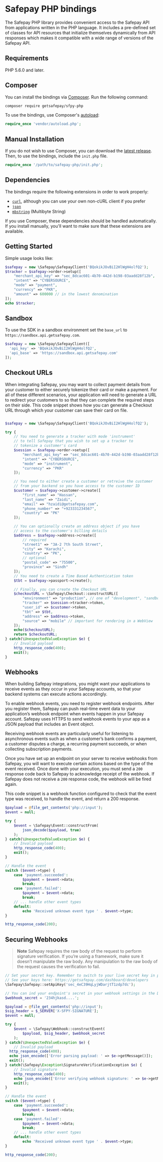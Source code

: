 # Safepay PHP bindings

The Safepay PHP library provides convenient access to the Safepay API from
applications written in the PHP language. It includes a pre-defined set of
classes for API resources that initialize themselves dynamically from API
responses which makes it compatible with a wide range of versions of the Safepay
API.

## Requirements

PHP 5.6.0 and later.

## Composer

You can install the bindings via [Composer](http://getcomposer.org/). Run the following command:

```bash
composer require getsafepay/sfpy-php
```

To use the bindings, use Composer's [autoload](https://getcomposer.org/doc/01-basic-usage.md#autoloading):

```php
require_once 'vendor/autoload.php';
```

## Manual Installation

If you do not wish to use Composer, you can download the [latest release](https://github.com/getsafepay/sfpy-php/releases). Then, to use the bindings, include the `init.php` file.

```php
require_once '/path/to/safepay-php/init.php';
```

## Dependencies

The bindings require the following extensions in order to work properly:

- [`curl`](https://secure.php.net/manual/en/book.curl.php), although you can use your own non-cURL client if you prefer
- [`json`](https://secure.php.net/manual/en/book.json.php)
- [`mbstring`](https://secure.php.net/manual/en/book.mbstring.php) (Multibyte String)

If you use Composer, these dependencies should be handled automatically. If you install manually, you'll want to make sure that these extensions are available.

## Getting Started

Simple usage looks like:

```php
$safepay = new \Safepay\SafepayClient('BQokikJOvBiI2HlWgH4olfQ2');
$tracker = $safepay->order->setup([
    "merchant_api_key" => "sec_8dcac601-4b70-442d-b198-03aadd28f12b",
    "intent" => "CYBERSOURCE",
    "mode" => "payment",
    "currency" => "PKR",
    "amount" => 600000 // in the lowest denomination
]);
echo $tracker;
```

## Sandbox

To use the SDK in a sandbox environment set the `base_url` to `https://sandbox.api.getsafepay.com`.

```php
$safepay = new \Safepay\SafepayClient([
  'api_key' => 'BQokikJOvBiI2HlWgH4olfQ2',
  'api_base' => 'https://sandbox.api.getsafepay.com'
]);
```

## Checkout URLs

When integrating Safepay, you may want to collect payment details from your customer to either securely tokenize their card or make a payment. For all of these different scenarios, your application will need to generate a URL to redirect your customers to so that they can complete the required steps on their side. This code snippet shows how you can generate a Checkout URL through which your customer can save their card on file.

```php

$safepay = new \Safepay\SafepayClient('BQokikJOvBiI2HlWgH4olfQ2');

try {
    // You need to generate a tracker with mode 'instrument'
    // to tell Safepay that you wish to set up a tracker to
    // tokenize a customer's card
    $session = $safepay->order->setup([
        "merchant_api_key" => "sec_8dcac601-4b70-442d-b198-03aadd28f12b",
        "intent" => "CYBERSOURCE",
        "mode" => "instrument",
        "currency" => "PKR"
    ]);

    // You need to either create a customer or retreive the customer
    // from your backend so you have access to the customer ID
    $customer = $safepay->customer->create([
        "first_name" => "Hassan",
        "last_name" => "Zaidi",
        "email" => "hzaidi@getsafepay.com",
        "phone_number" => "+923331234567",
        "country" => "PK"
    ]);

    // You can optionally create an address object if you have
    // access to the customer's billing details
    $address = $safepay->address->create([
        // required
        "street1" => "3A-2 7th South Street",
        "city" => "Karachi",
        "country" => "PK",
        // optional
        "postal_code" => "75500",
        "province" => "Sindh"
    ]);
    // You need to create a Time Based Authentication token
    $tbt = $safepay->passport->create();

    // Finally, you can create the Checkout URL
    $checkoutURL = \Safepay\Checkout::constructURL([
        "environment" => "production", // one of "development", "sandbox" or "production"
        "tracker" => $session->tracker->token,
        "user_id" => $customer->token,
        "tbt" => $tbt,
        "address" => $address->token,
        "source" => "mobile" // important for rendering in a WebView
    ]);
    echo($checkoutURL);
    return $checkoutURL;
} catch(\UnexpectedValueException $e) {
    // Invalid payload
    http_response_code(400);
    exit();
}

```

## Webhooks

When building Safepay integrations, you might want your applications to receive events as they occur in your Safepay accounts, so that your backend systems can execute actions accordingly.

To enable webhook events, you need to register webhook endpoints. After you register them, Safepay can push real-time event data to your application’s webhook endpoint when events happen in your Safepay account. Safepay uses HTTPS to send webhook events to your app as a JSON payload that includes an Event object.

Receiving webhook events are particularly useful for listening to asynchronous events such as when a customer’s bank confirms a payment, a customer disputes a charge, a recurring payment succeeds, or when collecting subscription payments.

Once you have set up an endpoint on your server to receive webhooks from Safepay, you will want to execute certain actions based on the type of the event received. Once done with your execution, you must send a `200` response code back to Safepay to acknowledge receipt of the webhook. If Safepay does not receive a `200` response code, the webhook will be fired again.

This code snippet is a webhook function configured to check that the event type was received, to handle the event, and return a 200 response.

```php
$payload = @file_get_contents('php://input');
$event = null;

try {
    $event = \Safepay\Event::constructFrom(
        json_decode($payload, true)
    );
} catch(\UnexpectedValueException $e) {
    // Invalid payload
    http_response_code(400);
    exit();
}

// Handle the event
switch ($event->type) {
    case 'payment.succeeded':
        $payment = $event->data;
        break;
    case 'payment.failed':
        $payment = $event->data;
        break;
    // ... handle other event types
    default:
        echo 'Received unknown event type ' . $event->type;
}

http_response_code(200);
```

## Securing Webhooks

> **Note**
> Safepay requires the raw body of the request to perform signature verification. If you’re using a framework, make sure it doesn’t manipulate the raw body. Any manipulation to the raw body of the request causes the verification to fail.

```php
// Set your secret key. Remember to switch to your live secret key in production.
// See your keys here: https://getsafepay.com/dashboard/developers
\Safepay\Safepay::setApiKey('sec_4eC39HqLyjWDarjtT1zdp7dc');

// You can ind your endpoint's secret in your webhook settings in the Developer Dashboard
$webhook_secret = '234hjkasd....';

$payload = @file_get_contents('php://input');
$sig_header = $_SERVER['X-SFPY-SIGNATURE'];
$event = null;

try {
    $event = \Safepay\Webhook::constructEvent(
        $payload, $sig_header, $webhook_secret
    );
} catch(\UnexpectedValueException $e) {
    // Invalid payload
  http_response_code(400);
  echo json_encode(['Error parsing payload: ' => $e->getMessage()]);
  exit();
} catch(\Safepay\Exception\SignatureVerificationException $e) {
    // Invalid signature
    http_response_code(400);
    echo json_encode(['Error verifying webhook signature: ' => $e->getMessage()]);
    exit();
}

// Handle the event
switch ($event->type) {
    case 'payment.succeeded':
        $payment = $event->data;
        break;
    case 'payment.failed':
        $payment = $event->data;
        break;
    // ... handle other event types
    default:
        echo 'Received unknown event type ' . $event->type;
}

http_response_code(200);

```
